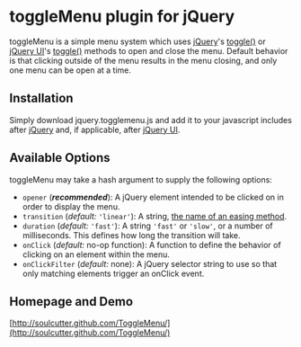 toggleMenu plugin for jQuery
============================


toggleMenu is a simple menu system which uses [jQuery][0]'s
[toggle()](http://api.jquery.com/toggle/) or [jQuery UI][1]'s
[toggle()](http://jqueryui.com/demos/toggle/) methods to open and close the
menu. Default behavior is that clicking outside of the menu results in the menu
closing, and only one menu can be open at a time.

Installation
------------

Simply download jquery.togglemenu.js and add it to your javascript includes
after [jQuery][0] and, if applicable, after [jQuery UI][1].

Available Options
-----------------

toggleMenu may take a hash argument to supply the following options:

  * `opener` (***recommended***): A jQuery element intended to be clicked on
    in order to display the menu.
  * `transition` (*default:* `'linear'`): A string,
    [the name of an easing method](http://jqueryui.com/demos/effect/easing.html).
  * `duration` (*default:* `'fast'`): A string `'fast'` or `'slow'`, or a number
    of milliseconds. This defines how long the transition will take.
  * `onClick` (*default:* no-op function): A function to define the behavior of
    clicking on an element within the menu.
  * `onClickFilter` (*default:* none): A jQuery selector string to use so that
    only matching elements trigger an onClick event.

Homepage and Demo
-----------------
[http://soulcutter.github.com/ToggleMenu/](http://soulcutter.github.com/ToggleMenu/)

[0]: http://jquery.com/
[1]: http://jqueryui.com/